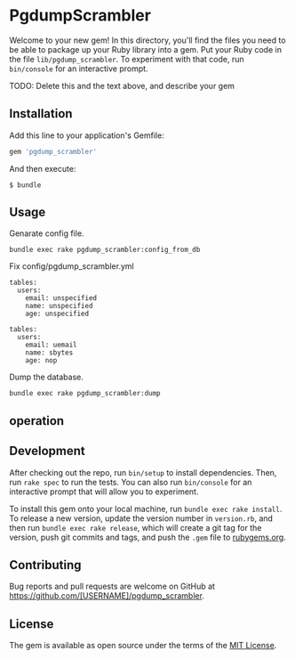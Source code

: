 # PgdumpScrambler

Welcome to your new gem! In this directory, you'll find the files you need to be able to package up your Ruby library into a gem. Put your Ruby code in the file `lib/pgdump_scrambler`. To experiment with that code, run `bin/console` for an interactive prompt.

TODO: Delete this and the text above, and describe your gem

## Installation

Add this line to your application's Gemfile:

```ruby
gem 'pgdump_scrambler'
```

And then execute:

    $ bundle

## Usage

Genarate config file.

```
bundle exec rake pgdump_scrambler:config_from_db
```

Fix config/pgdump_scrambler.yml

```
tables:
  users:
    email: unspecified
    name: unspecified
    age: unspecified
```

```
tables:
  users:
    email: uemail
    name: sbytes
    age: nop
```

Dump the database.

```
bundle exec rake pgdump_scrambler:dump
```

## operation


## Development

After checking out the repo, run `bin/setup` to install dependencies. Then, run `rake spec` to run the tests. You can also run `bin/console` for an interactive prompt that will allow you to experiment.

To install this gem onto your local machine, run `bundle exec rake install`. To release a new version, update the version number in `version.rb`, and then run `bundle exec rake release`, which will create a git tag for the version, push git commits and tags, and push the `.gem` file to [rubygems.org](https://rubygems.org).

## Contributing

Bug reports and pull requests are welcome on GitHub at https://github.com/[USERNAME]/pgdump_scrambler.

## License

The gem is available as open source under the terms of the [MIT License](https://opensource.org/licenses/MIT).
